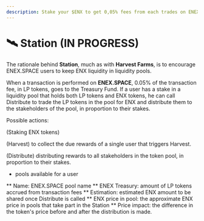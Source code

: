 ```yaml
---
description: Stake your $ENX to get 0,05% fees from each trades on ENEX.SPACE
---
```


# 🛰 Station (IN PROGRESS)

The rationale behind **Station**, much as with **Harvest Farms**, is to encourage ENEX.SPACE users to keep ENX liquidity in liquidity pools. 

When a transaction is performed on **ENEX.SPACE**, 0.05% of the transaction fee, in LP tokens, goes to the Treasury Fund. If a user has a stake in a liquidity pool that holds both LP tokens and ENX tokens, he can call Distribute to trade the LP tokens in the pool for ENX and distribute them to the stakeholders of the pool, in proportion to their stakes. 

Possible actions: 

(Staking ENX tokens)

(Harvest) to collect the due rewards of a single user that triggers Harvest.

(Distribute) distributing rewards to all stakeholders in the token pool, in proportion to their stakes. 

- pools available for a user

** Name: ENEX.SPACE pool name
** ENEX Treasury: amount of LP tokens accrued from transaction fees
** Estimation: estimated ENX amount to be shared once Distribute is called
** ENX price in pool: the approximate ENX price in pools that take part in the Station
** Price impact: the difference in the token's price before and after the distribution is made.

